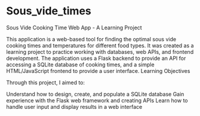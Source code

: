 # Sous_vide_times

Sous Vide Cooking Time Web App - A Learning Project

This application is a web-based tool for finding the optimal sous vide cooking times and temperatures for different food types. It was created as a learning project to practice working with databases, web APIs, and frontend development. The application uses a Flask backend to provide an API for accessing a SQLite database of cooking times, and a simple HTML/JavaScript frontend to provide a user interface.
Learning Objectives

Through this project, I aimed to:

Understand how to design, create, and populate a SQLite database
Gain experience with the Flask web framework and creating APIs
Learn how to handle user input and display results in a web interface